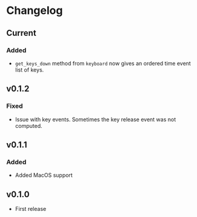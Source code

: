 # Changelog
## Current
### Added
- `get_keys_down` method from `keyboard` now gives an ordered time event list of keys.

## v0.1.2
### Fixed
- Issue with key events. Sometimes the key release event was not computed.

## v0.1.1
### Added
- Added MacOS support

## v0.1.0
- First release
